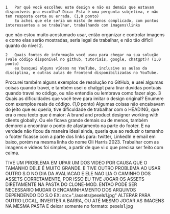 	1	Por quê você escolheu este design e não os demais que estavam disponíveis pra escolha? Dica: Esta é uma pergunta subjetiva, e não tem resposta certa ou errada. (1,0 ponto)
		Eu achei que ele seria um misto de menos complicado, com pontos interessantes a se trabalhar, trabalhando com imagens\links 
que não estou muito acostumado usar, então organizar e controlar imagens e como elas serão mostradas, seria legal de trabalhar, e não tão difícil quanto do nível 2.


	2	Quais fontes de informação você usou para chegar na sua solução (vale código disponível no github, tutoriais, google, chatgpt)? (1,0 ponto)
		eu busquei alguns vídeos no YouTube, inclusive as aulas da disciplina, e outras aulas de frontend disponibilizadas no YouTube. 
Procurei também alguns exemplos de resolução no GitHub, e usei algumas coisas quando travei, e também
	usei o chatgpt para tirar duvidas pontuais quando travei no código, ou não entendia ou lembrava como fazer algo.
	3	Quais as dificuldades que você teve para imitar o design original? Enumere com exemplos reais de código. (1,0 ponto)
	Algumas coisas não encaixavam do jeito que eu queria, tive dificuldade de trabalhar com o HEADING,
 que era o meu texto que é maior: A brand and product designer working with clients globally. 
Ou ele ficava grande demais ou de menos, também demorei a encontrar o ponto de afastamento na parte do footer. 
E na verdade não ficou da maneira ideal ainda, queria que ao reduzir o tamanho o footer ficasse com a parte dos links para:
 twitter, LinkedIn e email em baixo, porém na mesma linha do nome Oli Harris 2023. Trabalhar com as imagens e vídeos foi simples, 
a partir de que vi o que precisa ser feito com calma. 



TIVE UM PROBLEMA EM UPAR UM DOS VIDEO POR CAUSA QUE O TAMANHO DELE É MUITO GRANDE. E TIVE OUTRO PROBLEMA AO USAR OUTRO S.O NO DIA DA AVALIACAO E ELE NAO LIA O CAMINHO DOS ASSETS CORRETAMENTE, POR ISSO EU TIVE JOGAR OS ASSETS DIRETAMENTE NA PASTA DO CLONE-MOD. ENTAO PODE SER NECESSARIO MUDAR O ENCAMINHAMENTO DOS ARQUIVOS DEPENDENDO DO S.O EX: src="./assets/pexels1.jpg" ALTERAR PARA OUTRO LOCAL, INVERTER A BARRA, OU ATÉ MESMO JOGAR AS IMAGENS NA MESMA PASTA E deixar somente no formato: pexels1.jpg
